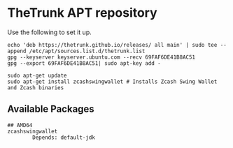 # TheTrunk APT repository

Use the following to set it up. 
```
echo 'deb https://thetrunk.github.io/releases/ all main' | sudo tee --append /etc/apt/sources.list.d/thetrunk.list
gpg --keyserver keyserver.ubuntu.com --recv 69FAF6DE41B8AC51
gpg --export 69FAF6DE41B8AC51| sudo apt-key add -

sudo apt-get update
sudo apt-get install zcashswingwallet # Installs Zcash Swing Wallet and Zcash binaries
```

## Available Packages
```
## AMD64
zcashswingwallet
        Depends: default-jdk
```